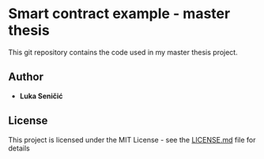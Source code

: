 # Smart contract example - master thesis

This git repository contains the code used in my master thesis project.

## Author

* **Luka Seničić** 

## License

This project is licensed under the MIT License - see the [LICENSE.md](LICENSE.md) file for details